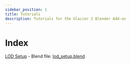 ```yaml
---
sidebar_position: 1
title: Tutorials
description: Tutorials for the Glacier 2 Blender Add-on
---
```


# Index

[LOD Setup](/docs/modding/hitman/tools/blender/tutorials/lod_setup/index.md) - Blend file: [lod_setup.blend](/static/files/blender/tutorials/lod_setup/lod_setup.blend)
